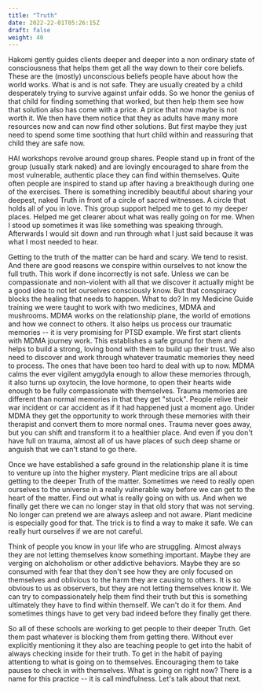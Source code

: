 ```yaml
---
title: "Truth"
date: 2022-22-01T05:26:15Z
draft: false
weight: 40
---
```

Hakomi gently guides clients deeper and deeper into a non ordinary state of consciousness that helps them get all the way down to their core beliefs. These are the (mostly) unconscious beliefs people have about how the world works. What is and is not safe. They are usually created by a child desperately trying to survive against unfair odds. So we honor the genius of that child for finding something that worked, but then help them see how that solution also has come with a price. A price that now maybe is not worth it. We then have them notice that they as adults have many more resources now and can now find other solutions. But first maybe they just need to spend some time soothing that hurt child within and reassuring that child they are safe now.

HAI workshops revolve around group shares. People stand up in front of the group (usually stark naked) and are lovingly encouraged to share from the most vulnerable, authentic place they can find within themselves. Quite often people are inspired to stand up after having a breakthough during one of the exercises. There is something incredibly beautiful about sharing your deepest, naked Truth in front of a circle of sacred witnesses. A circle that holds all of you in love. This group support helped me to get to my deeper places. Helped me get clearer about what was really going on for me. When I stood up sometimes it was like something was speaking through. Afterwards I would sit down and run through what I just said because it was what I most needed to hear.

Getting to the truth of the matter can be hard and scary. We tend to resist. And there are good reasons we conspire within ourselves to not know the full truth. This work if done incorrectly is not safe. Unless we can be compassionate and non-violent with all that we discover it actually might be a good idea to not let ourselves consciously know. But that conspiracy blocks the healing that needs to happen. What to do? In my Medicine Guide training we were taught to work with two medicines, MDMA and mushrooms. MDMA works on the relationship plane, the world of emotions and how we connect to others. It also helps us process our traumatic memories -- it is very promising for PTSD example. We first start clients with MDMA journey work. This establishes a safe ground for them and helps to build a strong, loving bond with them to build up their trust. We also need to discover and work through whatever traumatic memories they need to process. The ones that have been too hard to deal with up to now. MDMA calms the ever vigilent amygdyla enough to allow these memories through, it also turns up oxytocin, the love hormone, to open their hearts wide enough to be fully compassionate with themselves. Trauma memories are different than normal memories in that they get "stuck". People relive their war incident or car accident as if it had happened just a moment ago. Under MDMA they get the opportunity to work through these memories with their therapist and convert them to more normal ones. Trauma never goes away, but you can shift and transform it to a healthier place. And even if you don't have full on trauma, almost all of us have places of such deep shame or anguish that we can't stand to go there.

Once we have established a safe ground in the relationship plane it is time to venture up into the higher mystery. Plant medicine trips are all about getting to the deeper Truth of the matter. Sometimes we need to really open ourselves to the universe in a really vulnerable way before we can get to the heart of the matter. Find out what is really going on with us. And when we finally get there we can no longer stay in that old story that was not serving. No longer can pretend we are always asleep and not aware. Plant medicine is especially good for that. The trick is to find a way to make it safe. We can really hurt ourselves if we are not careful.

Think of people you know in your life who are struggling. Almost always they are not letting themselves know something important. Maybe they are verging on alchoholism or other addictive behaviors. Maybe they are so consumed with fear that they don't see how they are only focused on themselves and oblivious to the harm they are causing to others. It is so obvious to us as observers, but they are not letting themselves know it. We can try to compassionately help them find their truth but this is something ultimately they have to find within themself.  We can't do it for them. And sometimes things have to get very bad indeed before they finally get there.

So all of these schools are working to get people to their deeper Truth. Get them past whatever is blocking them from getting there. Without ever explicitly mentioning it they also are teaching people to get into the habit of always checking inside for their truth. To get in the habit of paying attentiong to what is going on to themselves. Encouraging them to take pauses to check in with themselves. What is going on right now? There is a name for this practice -- it is call mindfulness. Let's talk about that next.
